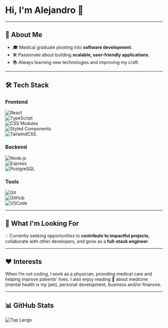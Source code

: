 # Hi, I'm Alejandro 👋  
---

## 🚀 About Me  
- 🎓 Medical graduate pivoting into **software development**.  
- 🛠️ Passionate about building **scalable, user-friendly applications**.  
- 📚 Always learning new technologies and improving my craft.  

---

## 🛠 Tech Stack  

### Frontend  
![React](https://img.shields.io/badge/React-20232A?style=for-the-badge&logo=react&logoColor=61DAFB)  
![TypeScript](https://img.shields.io/badge/TypeScript-007ACC?style=for-the-badge&logo=typescript&logoColor=white)  
![CSS Modules](https://img.shields.io/badge/CSS%20Modules-264de4?style=for-the-badge&logo=css3&logoColor=white)  
![Styled Components](https://img.shields.io/badge/Styled_Components-DB7093?style=for-the-badge&logo=styled-components&logoColor=white)  
![TailwindCSS](https://img.shields.io/badge/Tailwind_CSS-38B2AC?style=for-the-badge&logo=tailwind-css&logoColor=white)  

### Backend  
![Node.js](https://img.shields.io/badge/Node.js-339933?style=for-the-badge&logo=node.js&logoColor=white)  
![Express](https://img.shields.io/badge/Express.js-000000?style=for-the-badge&logo=express&logoColor=white)  
![PostgreSQL](https://img.shields.io/badge/PostgreSQL-316192?style=for-the-badge&logo=postgresql&logoColor=white)  

### Tools  
![Git](https://img.shields.io/badge/Git-F05032?style=for-the-badge&logo=git&logoColor=white)  
![GitHub](https://img.shields.io/badge/GitHub-100000?style=for-the-badge&logo=github&logoColor=white)  
![VSCode](https://img.shields.io/badge/VSCode-007ACC?style=for-the-badge&logo=visualstudiocode&logoColor=white)

---

## 🌱 What I'm Looking For  
💡 Currently seeking opportunities to **contribute to impactful projects**, collaborate with other developers, and grow as a **full-stack engineer**.  

---

## ❤️ Interests  
When I’m not coding, I work as a physician, providing medical care and helping improve patients' lives. I also enjoy reading 📖 about medicine (mental health is my jam), personal development, business and/or finances.

---

## 📊 GitHub Stats  
![Top Langs](https://github-readme-stats.vercel.app/api/top-langs/?username=alejsoton&layout=compact&theme=radical)



<!--
**AlejSotoN/alejsoton** is a ✨ _special_ ✨ repository because its `README.md` (this file) appears on your GitHub profile.

Here are some ideas to get you started:

- 🔭 I’m currently working on ...
- 🌱 I’m currently learning ...
- 👯 I’m looking to collaborate on ...
- 🤔 I’m looking for help with ...
- 💬 Ask me about ...
- 📫 How to reach me: ...
- 😄 Pronouns: ...
- ⚡ Fun fact: ...
-->
